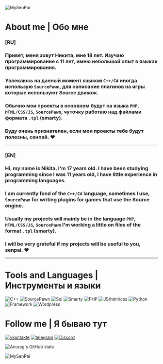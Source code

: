 ![MySenPai](https://pa1.narvii.com/6862/6098ddd3be86e6253a9a2174796bf3fba9c06867r1-500-260_hq.gif)


# __About me | Обо мне__
### __[RU]__
### Привет, меня зовут __Никита__, мне 18 лет. Изучаю программирование с 11 лет, имею небольшой опыт в языках программирования.

### Увлекаюсь на данный момент языком __`C++/C#`__ иногда использую __`SourcePawn`__, для написание плагинов на игры которые используют Source движок.

### Обычно мои проeкты в основном будут на языка __`PHP`__,  __`HTML/CSS/JS`__,  __`SourcePawn`__, чуточку работаю над файлами формата __`.tpl`__ (smarty).

### Буду очень признателен, если мои проекты тебе будут полезны, __сенпай.__ :heart:
***
### __[EN]__
### Hi, my name is __Nikita__, I'm 17 years old. I have been studying programming since I was 11 years old, I have little experience in programming languages.

### I am currently fond of the __`C++/C#`__ language, sometimes I use,  __`SourcePawn`__ for writing plugins for games that use the Source engine.

### Usually my projects will mainly be in the language __`PHP`__,  __`HTML/CSS/JS`__, __`SourcePawn`__ I'm working a little on files of the format __`.tpl`__ (smarty).

### I will be very grateful if my projects will be useful to you, __senpai.__ :heart:
***
# __Tools and Languages | Инструменты и языки__
![C++](https://img.shields.io/badge/-C++-090909?style=for-the-badge&logo=C%2b%2b&logoColor=00B3E0)
![SourcePawn](https://img.shields.io/badge/-SourcePawn-090909?style=for-the-badge&logo=sourcepawn&logoColor=00B3E0)
![Sql](https://img.shields.io/badge/-Sql/Mysql-090909?style=for-the-badge&logo=mysql&logoColor=00B3E0)
![Smarty](https://img.shields.io/badge/-Smarty-090909?style=for-the-badge&logo=tpl&logoColor=00B3E0)
![PHP](https://img.shields.io/badge/-PHP-090909?style=for-the-badge&logo=PHP&logoColor=00B3E0)
![JS/html/css](https://img.shields.io/badge/-HTML/CSS/JS-090909?style=for-the-badge&logo=javascript&logoColor=00B3E0)
![Python](https://img.shields.io/badge/-Python-090909?style=for-the-badge&logo=python&logoColor=FFD73A)
![Framework](https://img.shields.io/badge/-Framework-090909?style=for-the-badge&logo=.net&logoColor=FFD73A)
![Wordpress](https://img.shields.io/badge/-Wordpress-090909?style=for-the-badge&logo=wordpress&logoColor=00B3E0)


# __Follow me | Я бываю тут__
[![vkontakte](https://img.shields.io/badge/-vkontakte-090909?style=for-the-badge&logo=vk&logoColor=00B3E0)](https://vk.com/cyxaruk1337)
[![telegram](https://img.shields.io/badge/-telegram-090909?style=for-the-badge&logo=telegram&logoColor=00B3E0)](https://tlgg.ru/@Prefix20192)
[![Discord](https://img.shields.io/badge/-Discord-090909?style=for-the-badge&logo=discord&logoColor=FEFEFE)](https://discrod.com/Pr[E]fix#7453)


![Anurag's GitHub stats](https://github-readme-stats.vercel.app/api?username=prefix20192&show_icons=true&theme=radical)




![MySenPai](https://pa1.narvii.com/8008/5ff3a5128bf7a511810414eecce8018a7b0a52cer1-500-282_hq.gif)
